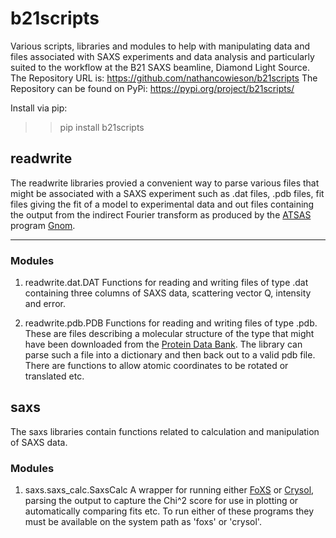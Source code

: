 # b21scripts

Various scripts, libraries and modules to help with manipulating data and files associated with SAXS experiments and data analysis and particularly suited to the workflow at the B21 SAXS beamline, Diamond Light Source.
The Repository URL is: https://github.com/nathancowieson/b21scripts
The Repository can be found on PyPi: https://pypi.org/project/b21scripts/

Install via pip:
  >> pip install b21scripts

## readwrite
    
The readwrite libraries provied a convenient way to parse various files that might be associated with a SAXS experiment such as .dat files, .pdb files, fit files giving the fit of a model to experimental data and out files containing the output from the indirect Fourier transform as produced by the [ATSAS](https://www.embl-hamburg.de/biosaxs/software.html) program [Gnom](https://www.embl-hamburg.de/biosaxs/gnom.html).

---

### Modules

1. readwrite.dat.DAT
Functions for reading and writing files of type .dat containing three columns of SAXS data, scattering vector Q, intensity and error.

2. readwrite.pdb.PDB
Functions for reading and writing files of type .pdb. These are files describing a molecular structure of the type that might have been downloaded from the [Protein Data Bank](https://www.rcsb.org/). The library can parse such a file into a dictionary and then back out to a valid pdb file. There are functions to allow atomic coordinates to be rotated or translated etc.

## saxs

The saxs libraries contain functions related to calculation and manipulation of SAXS data.

### Modules

1. saxs.saxs_calc.SaxsCalc
A wrapper for running either [FoXS](https://integrativemodeling.org/) or [Crysol](https://www.embl-hamburg.de/biosaxs/crysol.html), parsing the output to capture the Chi^2 score for use in plotting or automatically comparing fits etc. To run either of these programs they must be available on the system path as 'foxs' or 'crysol'.